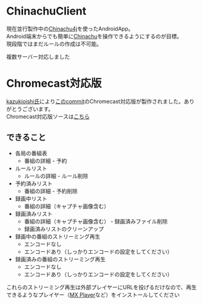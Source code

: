 # ChinachuClient
現在並行製作中の[Chinachu4j](https://github.com/sugtao4423/Chinachu4j)を使ったAndroidApp。  
Android端末からでも簡単に[Chinachu](https://github.com/kanreisa/Chinachu/)を操作できるようにするのが目標。  
現段階ではまだルールの作成は不可能。

複数サーバー対応しました

# Chromecast対応版
[kazukioishi氏](https://github.com/kazukioishi/)により[このcommit](https://github.com/sugtao4423/ChinachuClient/commit/bd837b69c22496f5d605a534edff3d64cb634c67)のChromecast対応版が製作されました。ありがとうございます。  
Chromecast対応版ソースは[こちら](https://github.com/kazukioishi/ChinachuClient)

## できること
* 各局の番組表
  * 番組の詳細 - 予約
* ルールリスト
  * ルールの詳細 - ルール削除
* 予約済みリスト
  * 番組の詳細 - 予約削除
* 録画中リスト
  * 番組の詳細（キャプチャ画像含む）
* 録画済みリスト
  * 番組の詳細（キャプチャ画像含む） - 録画済みファイル削除
  * 録画済みリストのクリーンアップ
* 録画中の番組のストリーミング再生
  * エンコードなし
  * エンコードあり（しっかりエンコードの設定をしてください）
* 録画済みの番組のストリーミング再生
  * エンコードなし
  * エンコードあり（しっかりエンコードの設定をしてください）

これらのストリーミング再生は外部プレイヤーにURLを投げるだけなので、再生できるようなプレイヤー（[MX Player](https://play.google.com/store/apps/details?id=com.mxtech.videoplayer.ad)など）をインストールしてください
